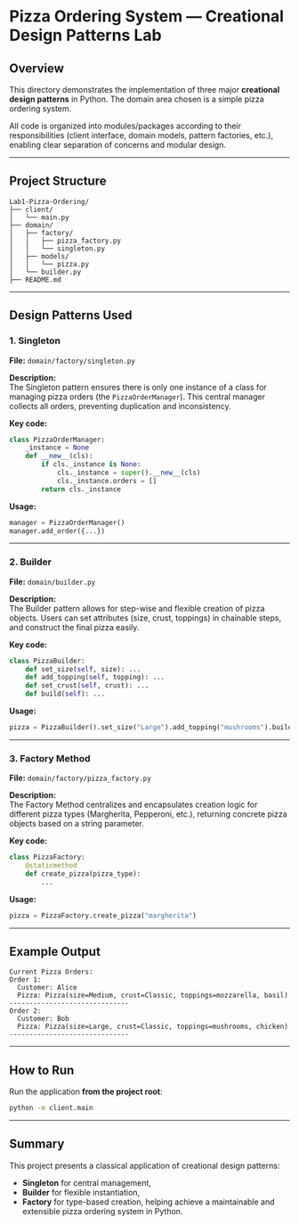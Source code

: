 

# Pizza Ordering System — Creational Design Patterns Lab

## Overview

This directory demonstrates the implementation of three major **creational design patterns** in Python. The domain area chosen is a simple pizza ordering system.

All code is organized into modules/packages according to their responsibilities (client interface, domain models, pattern factories, etc.), enabling clear separation of concerns and modular design.

---

## Project Structure

```
Lab1-Pizza-Ordering/
├── client/
│   └── main.py
├── domain/
│   ├── factory/
│   │   ├── pizza_factory.py
│   │   └── singleton.py
│   ├── models/
│   │   └── pizza.py
│   └── builder.py
├── README.md
```

---

## Design Patterns Used

### 1. Singleton

**File:** `domain/factory/singleton.py`

**Description:**  
The Singleton pattern ensures there is only one instance of a class for managing pizza orders (the `PizzaOrderManager`). This central manager collects all orders, preventing duplication and inconsistency.

**Key code:**
```python
class PizzaOrderManager:
    _instance = None
    def __new__(cls):
        if cls._instance is None:
            cls._instance = super().__new__(cls)
            cls._instance.orders = []
        return cls._instance
```
**Usage:**
```python
manager = PizzaOrderManager()
manager.add_order({...})
```

---

### 2. Builder

**File:** `domain/builder.py`

**Description:**  
The Builder pattern allows for step-wise and flexible creation of pizza objects. Users can set attributes (size, crust, toppings) in chainable steps, and construct the final pizza easily.

**Key code:**
```python
class PizzaBuilder:
    def set_size(self, size): ...
    def add_topping(self, topping): ...
    def set_crust(self, crust): ...
    def build(self): ...
```
**Usage:**
```python
pizza = PizzaBuilder().set_size("Large").add_topping("mushrooms").build()
```

---

### 3. Factory Method

**File:** `domain/factory/pizza_factory.py`

**Description:**  
The Factory Method centralizes and encapsulates creation logic for different pizza types (Margherita, Pepperoni, etc.), returning concrete pizza objects based on a string parameter.

**Key code:**
```python
class PizzaFactory:
    @staticmethod
    def create_pizza(pizza_type):
        ...
```
**Usage:**
```python
pizza = PizzaFactory.create_pizza("margherita")
```

---

## Example Output

```
Current Pizza Orders:
Order 1:
  Customer: Alice
  Pizza: Pizza(size=Medium, crust=Classic, toppings=mozzarella, basil)
------------------------------
Order 2:
  Customer: Bob
  Pizza: Pizza(size=Large, crust=Classic, toppings=mushrooms, chicken)
------------------------------
```

---

## How to Run

Run the application **from the project root**:

   ```sh
   python -m client.main
   ```


---

## Summary

This project presents a classical application of creational design patterns:
- **Singleton** for central management,
- **Builder** for flexible instantiation,
- **Factory** for type-based creation,
helping achieve a maintainable and extensible pizza ordering system in Python.

